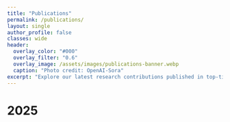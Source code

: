 ```yaml
---
title: "Publications"
permalink: /publications/
layout: single
author_profile: false
classes: wide
header:
  overlay_color: "#000"
  overlay_filter: "0.6"
  overlay_image: /assets/images/publications-banner.webp
  caption: "Photo credit: OpenAI-Sora"
excerpt: "Explore our latest research contributions published in top-tier conferences and journals."
---
```


# 2025

